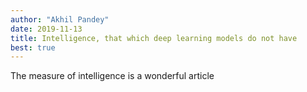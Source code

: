 ```yaml
---
author: "Akhil Pandey"
date: 2019-11-13
title: Intelligence, that which deep learning models do not have
best: true
---
```


The measure of intelligence is a wonderful article

